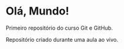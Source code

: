 # Olá, Mundo!
 Primeiro repositório do curso Git e GitHub.

 Repositório criado durante uma aula ao vivo.
